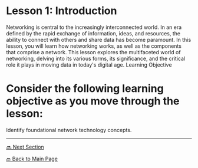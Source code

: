 # Lesson 1: Introduction

Networking is central to the increasingly interconnected world. In an era defined by the rapid exchange of information, ideas, and resources, the ability to connect with others and share data has become paramount. In this lesson, you will learn how networking works, as well as the components that comprise a network. This lesson explores the multifaceted world of networking, delving into its various forms, its significance, and the critical role it plays in moving data in today's digital age. 
Learning Objective

# Consider the following learning objective as you move through the lesson: 

Identify foundational network technology concepts. 

---

[🔜 Next Section]()

[🔙 Back to Main Page](../../README.md)
